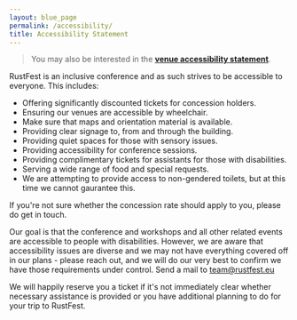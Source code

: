 ```yaml
---
layout: blue_page
permalink: /accessibility/
title: Accessibility Statement
---
```


> You may also be interested in the [**venue accessibility statement**](http://www.focusterra.ethz.ch/en/your-visit.html).

RustFest is an inclusive conference and as such strives to be accessible to everyone. This includes:

* Offering significantly discounted tickets for concession holders.
* Ensuring our venues are accessible by wheelchair.
* Make sure that maps and orientation material is available.
* Providing clear signage to, from and through the building.
* Providing quiet spaces for those with sensory issues.
* Providing accessibility for conference sessions.
* Providing complimentary tickets for assistants for those with disabilities.
* Serving a wide range of food and special requests.
* We are attempting to provide access to non-gendered toilets, but at this time we cannot gaurantee this.

If you're not sure whether the concession rate should apply to you, please do get in touch.

Our goal is that the conference and workshops and all other related events are accessible to people with disabilities. However, we are aware that accessibility issues are diverse and we may not have everything covered off in our plans - please reach out, and we will do our very best to confirm we have those requirements under control. Send a mail to [team@rustfest.eu](mailto:team@rustfest.eu)

We will happily reserve you a ticket if it's not immediately clear whether necessary assistance is provided or you have additional planning to do for your trip to RustFest.

